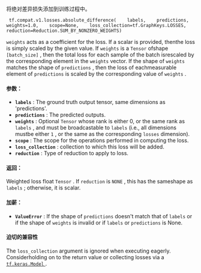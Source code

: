 将绝对差异损失添加到训练过程中。

```
 tf.compat.v1.losses.absolute_difference(    labels,    predictions,    weights=1.0,    scope=None,    loss_collection=tf.GraphKeys.LOSSES,    reduction=Reduction.SUM_BY_NONZERO_WEIGHTS) 
```

 `weights`  acts as a coefficient for the loss. If a scalar is provided, thenthe loss is simply scaled by the given value. If  `weights`  is a  `Tensor`  ofshape  `[batch_size]` , then the total loss for each sample of the batch isrescaled by the corresponding element in the  `weights`  vector. If the shape of `weights`  matches the shape of  `predictions` , then the loss of eachmeasurable element of  `predictions`  is scaled by the corresponding value of `weights` .

#### 参数：
- **`labels`** : The ground truth output tensor, same dimensions as 'predictions'.
- **`predictions`** : The predicted outputs.
- **`weights`** : Optional  `Tensor`  whose rank is either 0, or the same rank as `labels` , and must be broadcastable to  `labels`  (i.e., all dimensions mustbe either  `1` , or the same as the corresponding  `losses`  dimension).
- **`scope`** : The scope for the operations performed in computing the loss.
- **`loss_collection`** : collection to which this loss will be added.
- **`reduction`** : Type of reduction to apply to loss.


#### 返回：
Weighted loss float  `Tensor` . If  `reduction`  is  `NONE` , this has the sameshape as  `labels` ; otherwise, it is scalar.

#### 加薪：
- **`ValueError`** : If the shape of  `predictions`  doesn't match that of `labels`  or if the shape of  `weights`  is invalid or if  `labels` or  `predictions`  is None.


#### 迫切的兼容性
The  `loss_collection`  argument is ignored when executing eagerly. Considerholding on to the return value or collecting losses via a [ `tf.keras.Model` ](https://tensorflow.google.cn/api_docs/python/tf/keras/Model).

